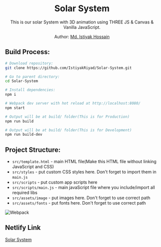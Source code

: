 <div align="center">
  <h1>Solar System</h1>
  <p>
    This is our solar System with 3D animation using THREE JS & Canvas & Vanilla JavaScript.
  </p>
  <p>Author: <a href="https://github.com/IstiyakRiyad" target="_blank">Md. Istiyak Hossain</a> </p>
</div>


## Build Process:

``` bash
# Download repository:
git clone https://github.com/IstiyakRiyad/Solar-System.git

# Go to parent directory:
cd Solar-System

# Install dependencies:
npm i

# Webpack dev server with hot reload at http://localhost:8080/
npm start

# Output will be at build/ folder(This is for Production)
npm run build

# Output will be at build/ folder(This is for Development)
npm run build-dev
```
## Project Structure:

* `src/template.html` - main HTML file(Make this HTML file without linking JavaScript and CSS)
* `src/styles` - put custom CSS styles here. Don't forget to import them in `main.js`
* `src/scripts` - put custom app scripts here
* `src/scripts/main.js` - main javaScript file where you include/import all required libs
* `src/assets/image` - put images here. Don't forget to use correct path
* `src/assets/fonts` - put fonts here. Don't forget to use correct path

![Webpack](https://user-images.githubusercontent.com/54698049/131881955-e295e8ad-e094-4ddf-b28a-c57f401d49b9.png)


## Netlify Link
<a href="https://solar-system3d.netlify.app"> Solar System </a>


